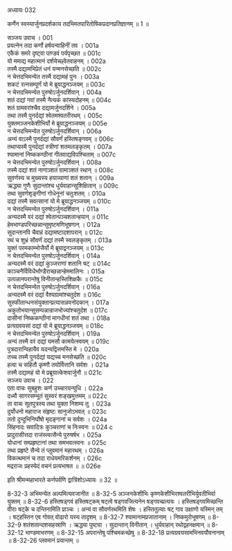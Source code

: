 अध्यायः 032

कर्णेन स्वस्यार्जुनप्रदर्शकाय तदभिमतपारितोषिकप्रदानप्रतिज्ञानम् ॥ 1 ॥

सञ्जय उवाच ।	001  
प्रयत्नेन तदा कर्णो हर्षयन्वाहिनीं तव ।	001a  
एकैकं समरे दृष्ट्वा पाण्डवं पर्यपृच्छत ॥	001c  
यो ममाद्य महात्मानं दर्शयेच्छ्वेतवाहनम् ।	002a  
तस्मै दद्यामभिप्रेतं धनं यन्मनसेच्छति ॥	002c  
न चेत्तदभिमन्येत तस्मै दद्यामहं पुनः ।	003a  
शकटं रत्नसम्पूर्णं यो मे ब्रूयाद्धनञ्जयम् ॥	003c  
न चेत्तदभिमन्येत पुरुषोऽर्जुनदर्शिवान् ।	004a  
शतं दद्यां गवां तस्मै नैत्यकं कांस्यदोहनम् ॥	004c  
शतं ग्रामवरांश्चैव दद्यामर्जुनदर्शिने ।	005a  
तथा तस्मै पुनर्दद्यां श्वेतमश्वतरीरथम् ।	005c  
युक्तमञ्जनकेशीभिर्यो मे ब्रूयाद्धनञ्जयम् ॥	005e  
न चेत्तदभिमन्येत पुरुषोऽर्जुनदर्शिवान् ।	006a  
अन्यं वाऽस्मै पुनर्दद्यां सौवर्णं हस्तिषङ्गवम् ॥	006c  
तथाप्यस्मै पुनर्दद्यां स्त्रीणां शतमलङ्कृतम् ।	007a  
श्यामानां निष्ककण्ठीनां गीतवाद्यविपश्चिताम् ॥	007c  
न चेत्तदभिमन्येत पुरुषोऽर्जुनदर्शिवान् ।	008a  
तस्मै दद्यां शतं नागाञ्शतं ग्रामाञ्शतं रथान् ॥	008c  
सुवर्णस्य च मुख्यस्य हयाग्र्याणां शतं शतान् ।	009a  
ऋद्ध्या गुणैः सुदान्तांश्च धुर्यवाहान्सुशिक्षितान् ॥	009c  
तथा सुवर्णशृङ्गीणां गोधेनूनां चतुःशतम् ।	010a  
दद्यां तस्मै सवत्सानां यो मे ब्रूयाद्धनञ्जयम् ॥	010c  
न चेत्तदभिमन्येत पुरुषोऽर्जुनदर्शिवान् ।	011a  
अन्यदस्मै वरं दद्यां श्वेतान्पञ्चशतान्हयान् ॥	011c  
हेमभाण्डपरिच्छन्नान्सुमृष्टमणिभूषणान् ।	012a  
सुदान्तानपि चैवाहं दद्यामष्टादशापरान् ॥	012c  
रथं च शुभ्रं सौवर्णं दद्यां तस्मै स्वलङ्कृतम् ।	013a  
युक्तं परमकाम्भोजैर्यो मे ब्रूयाद्वनञ्जयम् ॥	013c  
न चेत्तदभिमन्येत पुरुषोऽर्जुनदर्शिवान् ।	014a  
अन्यदस्मै वरं दद्यां कुञ्जराणां शतानि षट् ॥	014c  
काञ्चनैर्विविधैर्भाण्डैराच्छन्नान्हेममालिनः ।	015a  
उत्पन्नानपरान्तेषु विनीतान्हस्तिशिक्षकैः ॥	015c  
न चेत्तदभिमन्येत पुरुषोऽर्जुनदर्शिवान् ।	016a  
अन्यदस्मै वरं दद्यां वैश्यग्रामांश्चतुर्दश ॥	016c  
सुस्फीतान्धनसंयुक्तान्प्रत्यासन्नवनोदकान् ।	017a  
अकुतोभयान्सुसम्पन्नान्राजभोज्यांश्चतुर्दश ॥	017c  
दासीनां निष्ककण्ठीनां मागधीनां शतं तथा ।	018a  
प्रत्यग्रवयसां दद्यां यो मे ब्रूयाद्धनञ्जयम् ॥	018c  
न चेत्तदभिमन्येत पुरुषोऽर्जुनदर्शिवान् ।	019a  
अन्यं तस्मै वरं दद्यां यमसौ कामयेत्स्वयम् ॥	019c  
पुत्रदारान्विहायैव यदन्यद्वित्तमस्ति मे ।	020a  
तच्च तस्मै पुनर्दद्यां यद्यच्च मनसेच्छति ॥	020c  
हत्वा च सहितौ कृष्णौ तयोर्वित्तानि सर्वशः ।	021a  
तस्मै दद्यामहं यो मे प्रब्रूयात्केशवार्जुनौ ॥	021c  
सञ्जय उवाच ।	022   
एता वाचः सुबहुशः कर्ण उच्चारयन्युधि ।	022a  
दध्मौ सागरसम्भूतं सुस्वरं शङ्खमुत्तमम् ॥	022c  
ता वाचः सूतपुत्रस्य तथा युक्ता निशम्य तु ।	023a  
दुर्योधनो महाराज संहृष्टः सानुजोऽभवत् ॥	023c  
ततो दुन्दुभिनिर्घोषो मृदङ्गानां च सर्वशः ।	024a  
सिंहनादः सवादित्रः कुञ्चराणां च निःस्वनः ॥	024 c  
प्रादुरासीत्तदा राजंस्त्वत्सैन्ये पुरुषर्षभ ।	025a  
योधानां सम्प्रहृष्टानां तथा समभवत्स्वनः ॥	025c  
तथा प्रहृष्टे सैन्ये तं प्लुवमानं महारथम् ।	026a  
विकत्थमानं च तदा राधेयमरिकर्शनम् ।	026c  
मद्रराजः प्रहस्येदं वचनं प्रत्यभाषत ॥ ॥	026e  

इति श्रीमन्महाभारते कर्णपर्वणि द्वात्रिंशोऽध्यायः ॥ 32 ॥

8-32-3 अभिमन्येत अल्पमित्यवजानीत ॥ 8-32-5 अञ्जनकेशीभिः कृष्णकेशीभिरश्वतरीभिर्युवतीभिर्वा युक्तम् ॥ 8-32-6 हस्तिषड्गवं हस्तिषट्कम् षट्त्वे षड्गवजित्यनेन षड्गवच्प्रत्ययः । हस्तिषड्गवमिच्छन्ति वीराः षट्के च दन्तिनामिति प्राञ्चः । अन्यं वा सौवर्णरथमिति शेषः । हस्तितुल्याः षट् गाव उक्षाणो यस्मिन् तम् । षट्हस्तिन एव गोवत् वोढारो यस्य तादृशम् ॥ 8-32-7 श्यामानामप्रजातानाम् । निष्कमुरोभूषणम् ॥ 8-32-9 शतंशतान्दशसहस्राणि । ऋद्ध्या पुष्ट्या । सुदान्तान् विनीतान् । धुर्यवाहान् रथोद्वहनक्षमान् ॥ 8-32-12 भाण्डमाभरणम् ॥ 8-32-15 अपरान्तेषु पश्चिमकच्छेषु ॥ 8-32-18 प्रत्यग्रवयसामभिनवयौवनानाम् ॥ 8-32-26 प्लवमानं प्रयान्तम् ॥
